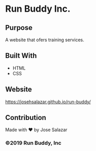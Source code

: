 # Run Buddy Inc.

## Purpose
A website that ofers training services.

## Built With 
* HTML
* CSS

## Website
https://josehsalazar.github.io/run-buddy/

## Contribution
Made with ❤️ by Jose Salazar

### ©️2019 Run Buddy, Inc

